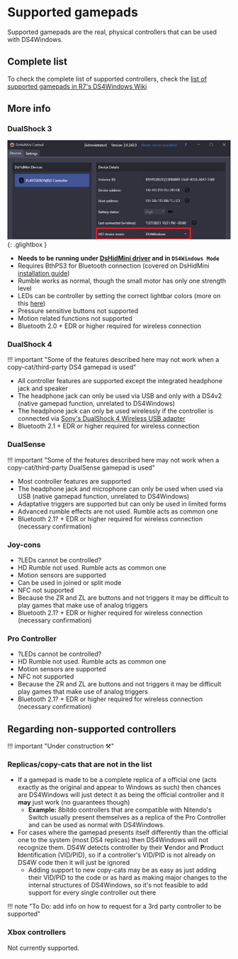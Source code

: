 # Supported gamepads

Supported gamepads are the real, physical controllers that can be used with DS4Windows.

## Complete list

To check the complete list of supported controllers, check the [list of supported gamepads in R7's DS4Windows Wiki](https://github.com/Ryochan7/DS4Windows/wiki/Gamepad-support)

## More info

### DualShock 3

![DS3DS4M](images/DS3DS4M.png){: .glightbox }  

- **Needs to be running under [DsHidMini driver](https://github.com/ViGEm/DsHidMini) and in `DS4Windows Mode`**
- Requires BthPS3 for Bluetooth connection (covered on DsHidMini [installation guide](https://vigem.org/projects/DsHidMini/How-to-Install/))
- Rumble works as normal, though the small motor has only one strength level
- LEDs can be controller by setting the correct lightbar colors (more on this [here](https://vigem.org/projects/DsHidMini/DS4-Mode-User-Guide/))
- Pressure sensitive buttons not supported
- Motion related functions not supported
- Bluetooth 2.0 + EDR or higher required for wireless connection

### DualShock 4

!!! important "Some of the features described here may not work when a copy-cat/third-party DS4 gamepad is used"

- All controller features are supported except the integrated headphone jack and speaker
- The headphone jack can only be used via USB and only with a DS4v2 (native gamepad function, unrelated to DS4Windows)
- The headphone jack can only be used wirelessly if the controller is connected via [Sony's DualShock 4 Wireless USB adapter](../../accessory)
- Bluetooth 2.1 + EDR or higher required for wireless connection

### DualSense

!!! important "Some of the features described here may not work when a copy-cat/third-party DualSense gamepad is used"

- Most controller features are supported
- The headphone jack and microphone can only be used when used via USB (native gamepad function, unrelated to DS4Windows)
- Adaptative triggers are supported but can only be used in limited forms
- Advanced rumble effects are not used. Rumble acts as common one
- Bluetooth 2.1? + EDR or higher required for wireless connection (necessary confirmation)

### Joy-cons

- ?LEDs cannot be controlled?
- HD Rumble not used. Rumble acts as common one
- Motion sensors are supported
- Can be used in joined or split mode
- NFC not supported
- Because the ZR and ZL are buttons and not triggers it may be difficult to play games that make use of analog triggers
- Bluetooth 2.1? + EDR or higher required for wireless connection (necessary confirmation)

### Pro Controller

- ?LEDs cannot be controlled?
- HD Rumble not used. Rumble acts as common one
- Motion sensors are supported
- NFC not supported
- Because the ZR and ZL are buttons and not triggers it may be difficult play games that make use of analog triggers
- Bluetooth 2.1? + EDR or higher required for wireless connection (necessary confirmation)

## Regarding non-supported controllers

!!! important "Under construction ⚒️"

### Replicas/copy-cats that are not in the list

- If a gamepad is made to be a complete replica of a official one (acts exactly as the original and appear to Windows as such) then chances are DS4Windows will just detect it as being the official controller and it __may__ just work (no guarantees though)
    - __Example:__ 8bitdo controllers that are compatible with Nitendo's Switch usually present themselves as a replica of the Pro Controller and can be used as normal with DS4Windows.
- For cases where the gamepad presents itself differently than the official one to the system (most DS4 replicas) then DS4Windows will not recognize them. DS4W detects controller by their **V**endor and **P**roduct **I**dentification (VID/PID), so if a controller's VID/PID is not already on DS4W code then it will just be ignored
    - Adding support to new copy-cats may be as easy as just adding their VID/PID to the code or as hard as making major changes to the internal structures of DS4Windows, so it's not feasible to add support for every single controller out there
    
!!! note "To Do: add info on how to request for a 3rd party controller to be supported"

### Xbox controllers

Not currently supported.






